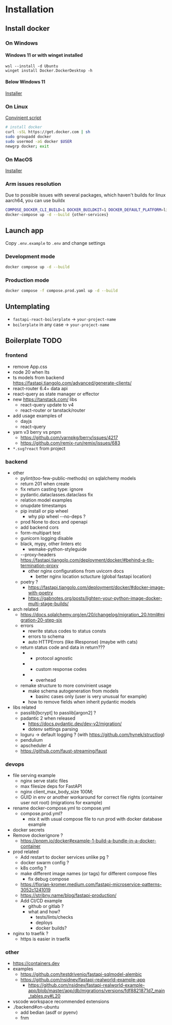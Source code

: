 # Installation

## Install docker

### On Windows

#### Windows 11 or with winget installed

```pwsh
wsl --install -d Ubuntu
winget install Docker.DockerDesktop -h
```

#### Below Windows 11

[Installer](https://desktop.docker.com/win/main/amd64/Docker%20Desktop%20Installer.exe)

### On Linux

[Convinient script](https://docs.docker.com/engine/install/ubuntu/#install-using-the-convenience-script)

```sh
# install docker
curl -sSL https://get.docker.com | sh
sudo groupadd docker
sudo usermod -aG docker $USER
newgrp docker; exit
```

### On MacOS

[Installer](https://docs.docker.com/desktop/install/mac-install/)

### Arm issues resolution

Due to possible issues with several packages, which haven't builds for linux aarch64, you can use buildx

```sh
COMPOSE_DOCKER_CLI_BUILD=1 DOCKER_BUILDKIT=1 DOCKER_DEFAULT_PLATFORM=linux/amd64 docker-compose up -d --build {issued-service}
docker-compose up -d --build {other-services}
```

## Launch app

Copy `.env.example` to `.env` and change settings

### Development mode

```sh
docker compose up -d --build
```

### Production mode

```sh
docker compose -f compose.prod.yaml up -d --build
```

## Untemplating

- `fastapi-react-boilerplate` -> `your-project-name`
- `boilerplate` in any case -> `your-project-name`

## Boilerplate TODO

### frontend

- remove App.css
- node 20 when lts
- ts models from backend <https://fastapi.tiangolo.com/advanced/generate-clients/>
- react-router 6.4+ data api
- react-query as state manager or effector
- new <https://tanstack.com/> libs
  - react-query update to v4
  - react-router or tanstack/router
- add usage examples of
  - dayjs
  - react-query
- yarn v3 berry vs pnpm
  - <https://github.com/yarnpkg/berry/issues/4217>
  - <https://github.com/remix-run/remix/issues/683>
- `*.svg?react` from project

### backend

- other
  - pylint(too-few-public-methods) on sqlalchemy models
  - return 201 when create
  - fix return casting type: ignore
  - pydantic.dataclasses.dataclass fix
  - relation model examples
  - onupdate timestamps
  - pip install or pip wheel
    - why pip wheel --no-deps ?
  - prod None to docs and openapi
  - add backend cors
  - form-multipart test
  - gunicorn logging disable
  - black, mypy, other linters etc
    - wemake-python-styleguide
  - --proxy-headers <https://fastapi.tiangolo.com/deployment/docker/#behind-a-tls-termination-proxy>
    - other nginx configurations from uvicorn docs
      - better nginx location sctucture (global fastapi location)
  - poetry ?
    - <https://fastapi.tiangolo.com/deployment/docker/#docker-image-with-poetry>
    - <https://gabnotes.org/posts/lighten-your-python-image-docker-multi-stage-builds/>
- arch related
  - <https://docs.sqlalchemy.org/en/20/changelog/migration_20.html#migration-20-step-six>
  - errors
    - rewrite status codes to status consts
    - errors to schema
    - auto HTTPErrors (like IResponse) (maybe with cats)
  - return status code and data in return???
    - + protocol agnostic
    - + custom response codes
    - - overhead
  - remake structure to more convinient usage
    - make schema autogeneration from models
      - basinc cases only (user is very unusual for example)
    - how to remove fields when inherit pydantic models
- libs related
  - passlib[bcrypt] to passlib[argon2] ?
  - padantic 2 when released
    - <https://docs.pydantic.dev/dev-v2/migration/>
    - dotenv settings parsing
  - loguru -> default logging ? (with <https://github.com/hynek/structlog>)
  - pendulium
  - apscheduler 4
  - <https://github.com/faust-streaming/faust>

### devops

- file serving example
  - nginx serve static files
  - max filesize deps for FastAPI
  - nginx client_max_body_size 100M;
  - GUID in env or another workaround for correct file rights (container user not root) (migrations for example)
- rename docker-compose.yml to compose.yml
  - compose.prod.yml?
    - mix it with usual compose file to run prod with docker database example
- docker secrets
- Remove dockerignore ?
  - <https://pnpm.io/docker#example-1-build-a-bundle-in-a-docker-container>
- prod related
  - Add restart to docker services unlike pg ?
  - docker swarm config ?
  - k8s config ?
  - make different image names (or tags) for different compose files
    - fix debug compose
  - <https://florian-kromer.medium.com/fastapi-microservice-patterns-3052c1241019>
  - <https://stribny.name/blog/fastapi-production/>
  - Add CI/CD example
    - github or gitlab ?
    - what and how?
      - tests/lints/checks
      - deploys
      - docker builds?
- nginx to traefik ?
  - https is easier in traefik

### other

- <https://containers.dev>
- examples
  - <https://github.com/testdrivenio/fastapi-sqlmodel-alembic>
  - <https://github.com/nsidnev/fastapi-realworld-example-app>
    - <https://github.com/nsidnev/fastapi-realworld-example-app/blob/master/app/db/migrations/versions/fdf8821871d7_main_tables.py#L20>
- vscode workspace recommended extensions
- ./backend#on-ubuntu
  - add bedian (asdf or pyenv)
  - fnm

